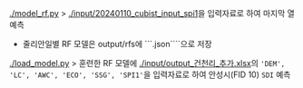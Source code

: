 [./model_rf.py](./model_rf.py) > [./input/20240110_cubist_input_spi1](./input/20240110_cubist_input_spi1)을 입력자료로 하여 마지막 열 예측

- 줄리안일별 RF 모델은 output/rfs에 ```.json````으로 저장


[./load_model.py](./load_model.py) > 훈련한 RF 모델에 [./input/output_건천리_추가.xlsx](./input/output_건천리_추가.xlsx)의 ```'DEM', 'LC', 'AWC', 'ECO', 'SSG', 'SPI1'```을 입력자료로 하여 안성시(FID 10) ```SDI``` 예측
